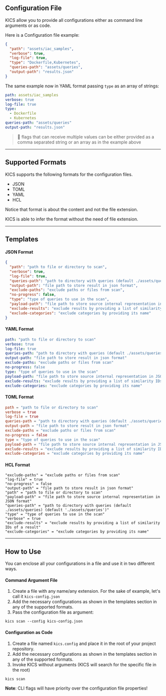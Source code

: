## Configuration File

KICS allow you to provide all configurations either as command line arguments or as code.

Here is a Configuration file example:

```JSON
{
  "path": "assets/iac_samples",
  "verbose": true,
  "log-file": true,
  "type": "Dockerfile,Kubernetes",
  "queries-path": "assets/queries",
  "output-path": "results.json"
}
```

The same example now in YAML format passing `type` as an array of strings:

```YAML
path: assets/iac_samples
verbose: true
log-file: true
type:
  - Dockerfile
  - Kubernetes
queries-path: "assets/queries"
output-path: "results.json"
```

> 📝 flags that can receive multiple values can be either provided as a comma separated string or an array as in the example above

---

## Supported Formats
KICS supports the following formats for the configuration files.

- JSON
- TOML
- YAML
- HCL

Notice that format is about the content and not the file extension.

KICS is able to infer the format without the need of file extension.

---

## Templates

#### JSON Format

```JSON
{
  "path": "path to file or directory to scan",
  "verbose": true,
  "log-file": true,
  "queries-path": "path to directory with queries (default ./assets/queries) (default './assets/queries')",
  "output-path": "file path to store result in json format",
  "exclude-paths": "exclude paths or files from scan",
  "no-progress": false,
  "type": "type of queries to use in the scan",
  "payload-path": "file path to store source internal representation in JSON format",
  "exclude-results": "exclude results by providing a list of similarity IDs of a result",
  "exclude-categories": "exclude categories by providing its name"
}
```

#### YAML Format

```YAML
path: "path to file or directory to scan"
verbose: true
log-file: true
queries-path: "path to directory with queries (default ./assets/queries) (default './assets/queries')"
output-path: "file path to store result in json format"
exclude-paths: "exclude paths or files from scan"
no-progress: false
type: "type of queries to use in the scan"
payload-path: "file path to store source internal representation in JSON format"
exclude-results: "exclude results by providing a list of similarity IDs of a result"
exclude-categories: "exclude categories by providing its name"
```

#### TOML Format

```TOML
path = "path to file or directory to scan"
verbose = true
log-file = true
queries-path = "path to directory with queries (default ./assets/queries) (default './assets/queries')"
output-path = "file path to store result in json format"
exclude-paths = "exclude paths or files from scan"
no-progress = false
type = "type of queries to use in the scan"
payload-path = "file path to store source internal representation in JSON format"
exclude-results = "exclude results by providing a list of similarity IDs of a result"
exclude-categories = "exclude categories by providing its name"
```

#### HCL Format

```hcl
"exclude-paths" = "exclude paths or files from scan"
"log-file" = true
"no-progress" = false
"output-path" = "file path to store result in json format"
"path" = "path to file or directory to scan"
"payload-path" = "file path to store source internal representation in JSON format"
"queries-path" = "path to directory with queries (default ./assets/queries) (default './assets/queries')"
"type" = "type of queries to use in the scan"
"verbose" = true
"exclude-results" = "exclude results by providing a list of similarity IDs of a result"
"exclude-categories" = "exclude categories by providing its name"
```

---


## How to Use
You can enclose all your configurations in a file and use it in two different ways.

#### Command Argument File

1. Create a file with any name/any extension. For the sake of example, let's call it `kics-config.json`
2. Add the necessary configurations as shown in the templates section in any of the supported formats.
3. Pass the configuration file as argument:
```
kics scan --config kics-config.json
```

#### Configuration as Code

1. Create a file named `kics.config` and place it in the root of your project repository.
2. Add the necessary configurations as shown in the templates section in any of the supported formats.
3. Invoke KICS without arguments (KICS will search for the specific file in the root)
```
kics scan
```

**Note**: CLI flags will have priority over the configuration file properties!
